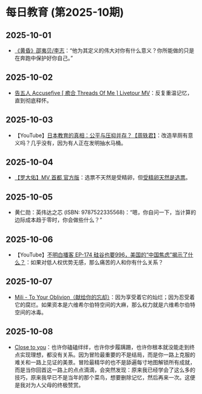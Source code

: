 # 每日教育 (第2025-10期)

## 2025-10-01

- [《黄昏》邵夷贝/李志](https://youtu.be/TmLII4V5BdU)：“他为其定义的伟大对你有什么意义？你所能做的只是在奔跑中保护好你自己。”

## 2025-10-02

- [告五人 Accusefive [ 癒合 Threads Of Me ] Livetour MV](https://youtu.be/1Zoau_PDfP0)：反复重温记忆，直到彻底释怀。

## 2025-10-03

- 【YouTube】[日本教育的真相：公平与压抑并存？【周轶君】](https://youtu.be/ZFCVhRjwr6c)：改造旱厕有意义吗？几乎没有，因为有人正在发明抽水马桶。

## 2025-10-04

- [【罗大佑】MV 首都 官方版](https://youtu.be/Dvl7IEqtcz4)：选票不天然是受精卵，但[受精卵天然是选票](https://youtu.be/m9v6VIj500I)。

## 2025-10-05

- 黄仁勋：英伟达之芯 (ISBN: 9787522335568)：“嗯，你自问一下，当计算的边际成本趋于零时，你会做些什么？”

## 2025-10-06

- 【YouTube】[不明白播客 EP-174 硅谷也要996，美国的“中国焦虑”揭示了什么？](https://youtu.be/R9SS02XDWJQ)：如果对低人权优势无感，那么痛苦的人和你有什么关系？

## 2025-10-07

- [Mili - To Your Oblivion（献给你的忘却）](https://www.bilibili.com/video/BV1WZx5zcEJo/)：因为享受着它的灿烂；因为忍受着它的腐烂。如果资本是六维希尔伯特空间的大麻，那么权力就是六维希尔伯特空间的冰毒。

## 2025-10-08

- [Close to you](https://youtu.be/C_Pb2cLqmk4)：也许你磕磕绊绊，也许你步履蹒跚，也许你根本就没能走到终点实现理想，都没有关系。因为冒险最重要的不是结局，而是你一路上克服的难关和一路上见证的美景。冒险最精华的也不是舔遍每寸地图解锁所有成就，而是当你回首这一路上的点点滴滴，会突然发现：原来我已经学会了这么多的技巧，原来我早已不是当年的那个菜鸟，想要删除记忆，然后再来一次。这便是我对为人父母的终极赞赏。
